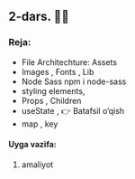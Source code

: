 ## 2-dars. 💎💎
### Reja:

- File Architechture: Assets 
- Images , Fonts  , Lib
- Node Sass npm i node-sass
- styling elements,
- Props , Children
- useState , 👉 Batafsil o’qish
- map , key

#### Uyga vazifa:

1. amaliyot
